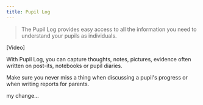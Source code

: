 ```yaml
---
title: Pupil Log
---
```


> The Pupil Log provides easy access to all the information you need to understand your pupils as individuals.

[Video]

With Pupil Log, you can capture thoughts, notes, pictures, evidence often written on post-its, notebooks or pupil diaries.

Make sure you never miss a thing when discussing a pupil's progress or when writing reports for parents.

my change...
